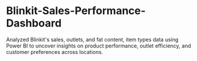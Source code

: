 # Blinkit-Sales-Performance-Dashboard
Analyzed Blinkit's sales, outlets, and fat content, item types data using Power BI to uncover insights on product performance, outlet efficiency, and customer preferences across locations.
